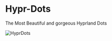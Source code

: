 # Hypr-Dots
The Most Beautiful and gorgeous Hyprland Dots

![HyprDots](https://github.com/sparshabhusal/Hypr-Dots/blob/main/images/HyprDots-transparent.png)
